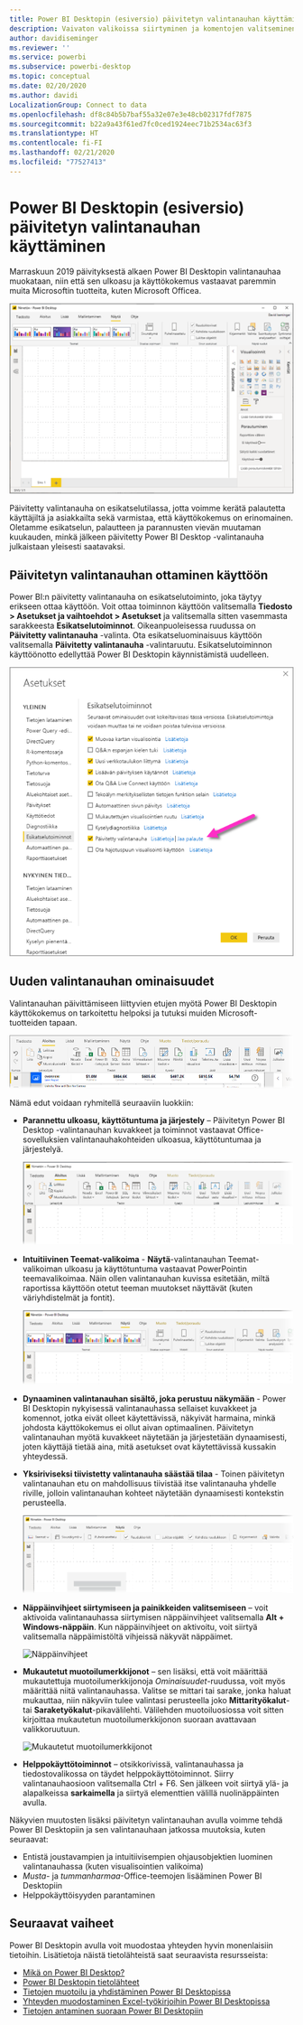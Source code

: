 ```yaml
---
title: Power BI Desktopin (esiversio) päivitetyn valintanauhan käyttäminen
description: Vaivaton valikoissa siirtyminen ja komentojen valitseminen Power BI Desktopin uuden valintanauhan avulla
author: davidiseminger
ms.reviewer: ''
ms.service: powerbi
ms.subservice: powerbi-desktop
ms.topic: conceptual
ms.date: 02/20/2020
ms.author: davidi
LocalizationGroup: Connect to data
ms.openlocfilehash: df8c84b5b7baf55a32e07e3e48cb02317fdf7875
ms.sourcegitcommit: b22a9a43f61ed7fc0ced1924eec71b2534ac63f3
ms.translationtype: HT
ms.contentlocale: fi-FI
ms.lasthandoff: 02/21/2020
ms.locfileid: "77527413"
---
```

# <a name="use-the-updated-ribbon-in-power-bi-desktop-preview"></a>Power BI Desktopin (esiversio) päivitetyn valintanauhan käyttäminen

Marraskuun 2019 päivityksestä alkaen Power BI Desktopin valintanauhaa muokataan, niin että sen ulkoasu ja käyttökokemus vastaavat paremmin muita Microsoftin tuotteita, kuten Microsoft Officea.

![Power BI Desktopin uusi valintanauha](media/desktop-ribbon/desktop-ribbon-02.png)

Päivitetty valintanauha on esikatselutilassa, jotta voimme kerätä palautetta käyttäjiltä ja asiakkailta sekä varmistaa, että käyttökokemus on erinomainen. Oletamme esikatselun, palautteen ja parannusten vievän muutaman kuukauden, minkä jälkeen päivitetty Power BI Desktop -valintanauha julkaistaan yleisesti saatavaksi. 

## <a name="how-to-enable-the-updated-ribbon"></a>Päivitetyn valintanauhan ottaminen käyttöön

Power BI:n päivitetty valintanauha on esikatselutoiminto, joka täytyy erikseen ottaa käyttöön. Voit ottaa toiminnon käyttöön valitsemalla **Tiedosto > Asetukset ja vaihtoehdot > Asetukset** ja valitsemalla sitten vasemmasta sarakkeesta **Esikatselutoiminnot**. Oikeanpuoleisessa ruudussa on **Päivitetty valintanauha** -valinta. Ota esikatseluominaisuus käyttöön valitsemalla **Päivitetty valintanauha** -valintaruutu. Esikatselutoiminnon käyttöönotto edellyttää Power BI Desktopin käynnistämistä uudelleen.

![Power BI Desktopin päivitetty valintanauha -asetus](media/desktop-ribbon/desktop-ribbon-01.png)


## <a name="features-of-the-new-ribbon"></a>Uuden valintanauhan ominaisuudet

Valintanauhan päivittämiseen liittyvien etujen myötä Power BI Desktopin käyttökokemus on tarkoitettu helpoksi ja tutuksi muiden Microsoft-tuotteiden tapaan. 

![Power BI Desktopin uusi valintanauha](media/desktop-ribbon/desktop-ribbon-03.png)

Nämä edut voidaan ryhmitellä seuraaviin luokkiin:

* **Parannettu ulkoasu, käyttötuntuma ja järjestely** – Päivitetyn Power BI Desktop -valintanauhan kuvakkeet ja toiminnot vastaavat Office-sovelluksien valintanauhakohteiden ulkoasua, käyttötuntumaa ja järjestelyä.

    ![Parannettu ulkoasu ja käyttötuntuma](media/desktop-ribbon/desktop-ribbon-04.png)

* **Intuitiivinen Teemat-valikoima** - **Näytä**-valintanauhan Teemat-valikoiman ulkoasu ja käyttötuntuma vastaavat PowerPointin teemavalikoimaa. Näin ollen valintanauhan kuvissa esitetään, miltä raportissa käyttöön otetut teeman muutokset näyttävät (kuten väriyhdistelmät ja fontit). 

    ![Paremmat teemat](media/desktop-ribbon/desktop-ribbon-05.png)

* **Dynaaminen valintanauhan sisältö, joka perustuu näkymään** - Power BI Desktopin nykyisessä valintanauhassa sellaiset kuvakkeet ja komennot, jotka eivät olleet käytettävissä, näkyivät harmaina, minkä johdosta käyttökokemus ei ollut aivan optimaalinen. Päivitetyn valintanauhan myötä kuvakkeet näytetään ja järjestetään dynaamisesti, joten käyttäjä tietää aina, mitä asetukset ovat käytettävissä kussakin yhteydessä.

* **Yksiriviseksi tiivistetty valintanauha säästää tilaa** - Toinen päivitetyn valintanauhan etu on mahdollisuus tiivistää itse valintanauha yhdelle riville, jolloin valintanauhan kohteet näytetään dynaamisesti kontekstin perusteella. 

    ![Kutistettu valintanauha](media/desktop-ribbon/desktop-ribbon-06.png)

* **Näppäinvihjeet siirtymiseen ja painikkeiden valitsemiseen** – voit aktivoida valintanauhassa siirtymisen näppäinvihjeet valitsemalla **Alt + Windows-näppäin**. Kun näppäinvihjeet on aktivoitu, voit siirtyä valitsemalla näppäimistöltä vihjeissä näkyvät näppäimet.

    ![Näppäinvihjeet](media/desktop-ribbon/desktop-ribbon-07.png)

* **Mukautetut muotoilumerkkijonot** – sen lisäksi, että voit määrittää mukautettuja muotoilumerkkijonoja *Ominaisuudet*-ruudussa, voit myös määrittää niitä valintanauhassa. Valitse se mittari tai sarake, jonka haluat mukauttaa, niin näkyviin tulee valintasi perusteella joko **Mittarityökalut**- tai **Saraketyökalut**-pikavälilehti. Välilehden muotoiluosiossa voit sitten kirjoittaa mukautetun muotoilumerkkijonon suoraan avattavaan valikkoruutuun.

    ![Mukautetut muotoilumerkkijonot](media/desktop-ribbon/desktop-ribbon-08.png)

* **Helppokäyttötoiminnot** – otsikkorivissä, valintanauhassa ja tiedostovalikossa on täydet helppokäyttötoiminnot. Siirry valintanauhaosioon valitsemalla Ctrl + F6. Sen jälkeen voit siirtyä ylä- ja alapalkeissa **sarkaimella** ja siirtyä elementtien välillä nuolinäppäinten avulla.


Näkyvien muutosten lisäksi päivitetyn valintanauhan avulla voimme tehdä Power BI Desktopiin ja sen valintanauhaan jatkossa muutoksia, kuten seuraavat:

* Entistä joustavampien ja intuitiivisempien ohjausobjektien luominen valintanauhassa (kuten visualisointien valikoima)
* *Musta*- ja *tummanharmaa*-Office-teemojen lisääminen Power BI Desktopiin
* Helppokäyttöisyyden parantaminen


## <a name="next-steps"></a>Seuraavat vaiheet
Power BI Desktopin avulla voit muodostaa yhteyden hyvin monenlaisiin tietoihin. Lisätietoja näistä tietolähteistä saat seuraavista resursseista:

* [Mikä on Power BI Desktop?](desktop-what-is-desktop.md)
* [Power BI Desktopin tietolähteet](desktop-data-sources.md)
* [Tietojen muotoilu ja yhdistäminen Power BI Desktopissa](desktop-shape-and-combine-data.md)
* [Yhteyden muodostaminen Excel-työkirjoihin Power BI Desktopissa](desktop-connect-excel.md)   
* [Tietojen antaminen suoraan Power BI Desktopiin](desktop-enter-data-directly-into-desktop.md)   

